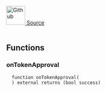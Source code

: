 <a href="https://github.com/solace-fi/solace-core/blob/main/contracts/interfaces/IApprovalReceiver.sol"><img src="/img/github.svg" alt="Github" width="50px"/> Source</a><br/><br/>




## Functions
### onTokenApproval
```solidity
  function onTokenApproval(
  ) external returns (bool success)
```





